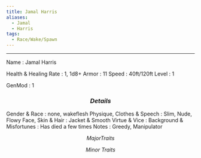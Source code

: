 ```yaml
---
title: Jamal Harris
aliases:
  - Jamal
  - Harris
tags:
  - Race/Wake/Spawn
---
```


---

Name : Jamal Harris

Health & Healing Rate : 1, 1d8+
Armor : 11
Speed : 40ft/120ft
Level : 1

GenMod : 1
### $$Details$$
Gender & Race : none, wakeflesh
Physique, Clothes & Speech : Slim, Nude, Flowy
Face, Skin & Hair : Jacket & Smooth
Virtue & Vice : 
Background & Misfortunes : Has died a few times
Notes : Greedy, Manipulator

$$Major Traits$$

$$Minor~Traits$$
